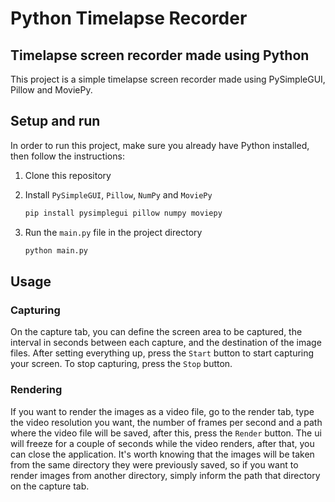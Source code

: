 # Python Timelapse Recorder
## Timelapse screen recorder made using Python

This project is a simple timelapse screen recorder made using PySimpleGUI, Pillow and MoviePy.

## Setup and run

In order to run this project, make sure you already have Python installed, then follow the instructions:

1. Clone this repository
2. Install `PySimpleGUI`, `Pillow`, `NumPy` and `MoviePy`
   
   ```bash
   pip install pysimplegui pillow numpy moviepy
   ```
   
3. Run the `main.py` file in the project directory

   ```bash
   python main.py
   ```

## Usage
### Capturing

On the capture tab, you can define the screen area to be captured, the interval in seconds between each capture, and the destination of the image files. After setting everything up, press the `Start` button to start capturing your screen. To stop capturing, press the `Stop` button.

### Rendering

If you want to render the images as a video file, go to the render tab, type the video resolution you want, the number of frames per second and a path where the video file will be saved, after this, press the `Render` button. The ui will freeze for a couple of seconds while the video renders, after that, you can close the application.
It's worth knowing that the images will be taken from the same directory they were previously saved, so if you want to render images from another directory, simply inform the path that directory on the capture tab.
